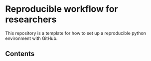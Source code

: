 # Reproducible workflow for researchers

This repository is a template for how to set up a reproducible python environment with GitHub.

## Contents
```{tableofcontents}
```
